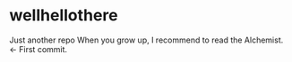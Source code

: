 # wellhellothere
Just another repo
When you grow up, I recommend to read the Alchemist. <- First commit.
